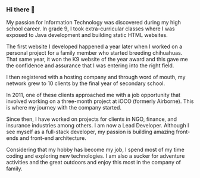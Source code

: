 ### Hi there 👋

My passion for Information Technology was discovered during my high school career. In grade 9, I took extra-curricular classes where I was exposed to Java development and building static HTML websites.

The first website I developed happened a year later when I worked on a personal project for a family member who started breeding chihuahuas. That same year, it won the K9 website of the year award and this gave me the confidence and assurance that I was entering into the right field.

I then registered with a hosting company and through word of mouth, my network grew to 10 clients by the final year of secondary school.

In 2011, one of these clients approached me with a job opportunity that involved working on a three-month project at iOCO (formerly Airborne). This is where my journey with the company started.

Since then, I have worked on projects for clients in NGO, finance, and insurance industries among others. I am now a Lead Developer. Although I see myself as a full-stack developer, my passion is building amazing front-ends and front-end architecture.

Considering that my hobby has become my job, I spend most of my time coding and exploring new technologies. I am also a sucker for adventure activities and the great outdoors and enjoy this most in the company of family.


<!--
**WynieCronje/WynieCronje** is a ✨ _special_ ✨ repository because its `README.md` (this file) appears on your GitHub profile.

Here are some ideas to get you started:

- 🔭 I’m currently working on ...
- 🌱 I’m currently learning ...
- 👯 I’m looking to collaborate on ...
- 🤔 I’m looking for help with ...
- 💬 Ask me about ...
- 📫 How to reach me: ...
- 😄 Pronouns: ...
- ⚡ Fun fact: ...
-->
